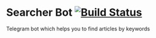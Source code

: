 # Searcher Bot [![Build Status](https://travis-ci.com/SamosadovArtem/searchBot.svg?token=qnvcRrUMF2GcwbChxqya&branch=master)](https://travis-ci.com/github/SamosadovArtem/searchBot)
Telegram bot which helps you to find articles by keywords


